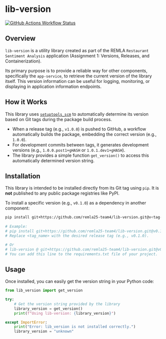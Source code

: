 # lib-version

[![GitHub Actions Workflow Status](https://github.com/remla25-team4/lib-version/actions/workflows/release.yml/badge.svg)](https://github.com/remla25-team4/lib-version/actions/workflows/release.yml)

## Overview

`lib-version` is a utility library created as part of the REMLA `Restaurant Sentiment Analysis` application (Assignment 1: Versions, Releases, and Containerization).

Its primary purpose is to provide a reliable way for other components, specifically the `app-service`, to retrieve the current version of the library itself. This version information can be useful for logging, monitoring, or displaying in application information endpoints.

## How it Works

This library uses [`setuptools_scm`](https://github.com/pypa/setuptools_scm/) to automatically determine its version based on Git tags during the package build process.

-   When a release tag (e.g., `v1.0.0`) is pushed to GitHub, a workflow automatically builds the package, embedding the correct version (e.g., `1.0.0`).
-   For development commits between tags, it generates development versions (e.g., `1.0.0.post1+gHASH` or `1.0.1.dev1+gHASH`).
-   The library provides a simple function `get_version()` to access this automatically determined version string.

## Installation

This library is intended to be installed directly from its Git tag using `pip`. It is **not** published to any public package registries like PyPI.

To install a specific version (e.g., `v0.1.0`) as a dependency in another component:

```bash
pip install git+https://github.com/remla25-team4/lib-version.git@v<tag-name>
 
# Example:
# pip install git+https://github.com/remla25-team4/lib-version.git@v0.1.0
# Replace <tag_name> with the desired release tag (e.g., v0.1.0). 

# Or
# lib-version @ git+https://github.com/remla25-team4/lib-version.git@v0.1.0 
# You can add this line to the requirements.txt file of your project.

```

## Usage

Once installed, you can easily get the version string in your Python code:

```python
from lib_version import get_version

try:
    # Get the version string provided by the library
    library_version = get_version()
    print(f"Using lib-version: {library_version}")

except ImportError:
    print("Error: lib_version is not installed correctly.")
    library_version = "unknown"
